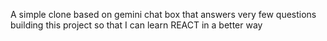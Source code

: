 A simple clone based on gemini chat box that answers very few questions building this project so that I can learn REACT in a better way 
